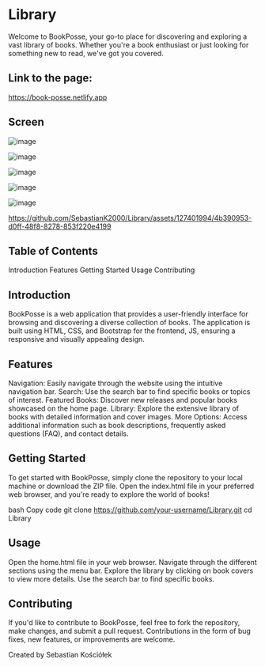 # Library

Welcome to BookPosse, your go-to place for discovering and exploring a vast library of books. Whether you're a book enthusiast or just looking for something new to read, we've got you covered.

## Link to the page:

https://book-posse.netlify.app

## Screen


![image](https://github.com/SebastianK2000/Library/assets/127401994/aa80ff08-fb87-45bc-93bc-4735931317ba)
<br/>

![image](https://github.com/SebastianK2000/Library/assets/127401994/258aeec3-042a-4fef-b138-a07f7d433750)
<br/>


![image](https://github.com/SebastianK2000/Library/assets/127401994/3fd6ba1f-17fd-4089-965a-9b83c339aa1d)
<br/>


![image](https://github.com/SebastianK2000/Library/assets/127401994/95ce8fdd-2527-4acf-9723-f5dbdbdabc7d)
<br/>


![image](https://github.com/SebastianK2000/Library/assets/127401994/749a410f-e20c-4b59-9d66-0b1d6a967316)
<br/>



https://github.com/SebastianK2000/Library/assets/127401994/4b390953-d0ff-48f8-8278-853f220e4199



## Table of Contents

Introduction
Features
Getting Started
Usage
Contributing

## Introduction

BookPosse is a web application that provides a user-friendly interface for browsing and discovering a diverse collection of books. The application is built using HTML, CSS, and Bootstrap for the frontend, JS, ensuring a responsive and visually appealing design.

## Features

Navigation: Easily navigate through the website using the intuitive navigation bar.
Search: Use the search bar to find specific books or topics of interest.
Featured Books: Discover new releases and popular books showcased on the home page.
Library: Explore the extensive library of books with detailed information and cover images.
More Options: Access additional information such as book descriptions, frequently asked questions (FAQ), and contact details.

## Getting Started

To get started with BookPosse, simply clone the repository to your local machine or download the ZIP file. Open the index.html file in your preferred web browser, and you're ready to explore the world of books!

bash
Copy code
git clone https://github.com/your-username/Library.git
cd Library

## Usage
Open the home.html file in your web browser.
Navigate through the different sections using the menu bar.
Explore the library by clicking on book covers to view more details.
Use the search bar to find specific books.

## Contributing
If you'd like to contribute to BookPosse, feel free to fork the repository, make changes, and submit a pull request. Contributions in the form of bug fixes, new features, or improvements are welcome.


Created by Sebastian Kościółek
